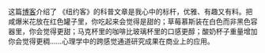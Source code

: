 这篇[博客][1]介绍了
《纽约客》的科普文章是我心中的标杆，优雅、有趣又有料。把咸爆米花放在红色罐子里，你吃起来会觉得是甜的；草莓慕斯装在白色而非黑色容器里，你会觉得更甜；马克杯里的咖啡比玻璃杯里的口感更醇；酸奶杯子重量增加你会觉得更稠……心理学中的跨感觉通道研究成果在商业上的应用。


[1]:	[http://www.newyorker.com/magazine/2015/11/02/accounting-for-taste]